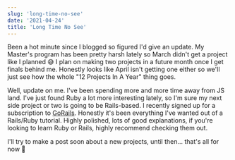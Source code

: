 ```yaml
---
slug: 'long-time-no-see'
date: '2021-04-24'
title: 'Long Time No See'
---
```


Been a hot minute since I blogged so figured I'd give an update. My Master's
program has been pretty harsh lately so March didn't get a project like I
planned 😅 I plan on making two projects in a future month once I get finals
behind me. Honestly looks like April isn't getting one either so we'll just see
how the whole "12 Projects In A Year" thing goes.

Well, update on me. I've been spending more and more time away from JS land.
I've just found Ruby a lot more interesting lately, so I'm sure my next side
project or two is going to be Rails-based. I recently signed up for a
subscription to [GoRails](https://gorails.com). Honestly it's been everything
I've wanted out of a Rails/Ruby tutorial. Highly polished, lots of good
explanations, if you're looking to learn Ruby or Rails, highly recommend
checking them out.

I'll try to make a post soon about a new projects, until then... that's all for
now 👋
